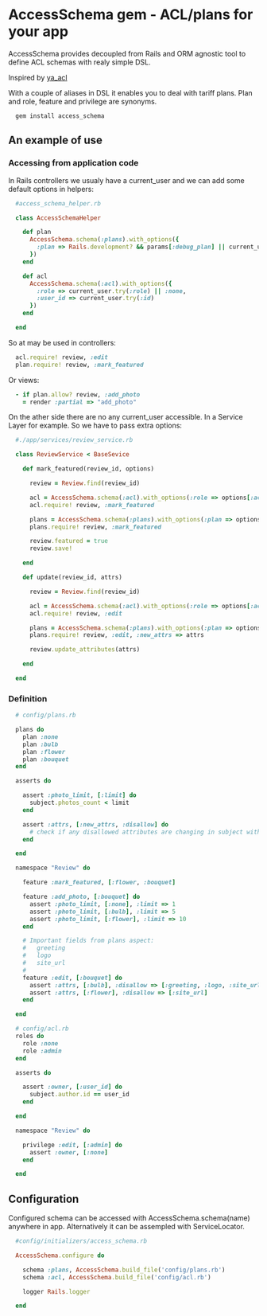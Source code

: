 # AccessSchema gem - ACL/plans for your app

AccessSchema provides decoupled from Rails and ORM agnostic tool
to define ACL schemas with realy simple DSL.

Inspired by [ya_acl](https://github.com/kaize/ya_acl)

With a couple of aliases in DSL it enables you to deal with tariff plans. Plan and role, feature and privilege are synonyms.

```
  gem install access_schema
```

## An example of use


### Accessing from application code

In Rails controllers we usualy have a current_user and we can
add some default options in helpers:

```ruby
  #access_schema_helper.rb

  class AccessSchemaHelper

    def plan
      AccessSchema.schema(:plans).with_options({
        :plan => Rails.development? && params[:debug_plan] || current_user.try(:plan) || :none
      })
    end

    def acl
      AccessSchema.schema(:acl).with_options({
        :role => current_user.try(:role) || :none,
        :user_id => current_user.try(:id)
      })
    end

  end

```

So at may be used in controllers:

```ruby
  acl.require! review, :edit
  plan.require! review, :mark_featured

```

Or views:

```ruby
  - if plan.allow? review, :add_photo
    = render :partial => "add_photo"
```


On the ather side there are no any current_user accessible. In a Service Layer for
example. So we have to pass extra options:


```ruby
  #./app/services/review_service.rb

  class ReviewService < BaseSevice

    def mark_featured(review_id, options)

      review = Review.find(review_id)

      acl = AccessSchema.schema(:acl).with_options(:role => options[:actor].roles)
      acl.require! review, :mark_featured

      plans = AccessSchema.schema(:plans).with_options(:plan => options[:actor].plan)
      plans.require! review, :mark_featured

      review.featured = true
      review.save!

    end

    def update(review_id, attrs)

      review = Review.find(review_id)

      acl = AccessSchema.schema(:acl).with_options(:role => options[:actor].roles)
      acl.require! review, :edit

      plans = AccessSchema.schema(:plans).with_options(:plan => options[:actor].plan)
      plans.require! review, :edit, :new_attrs => attrs

      review.update_attributes(attrs)

    end

  end

```

### Definition

```ruby
  # config/plans.rb

  plans do
    plan :none
    plan :bulb
    plan :flower
    plan :bouquet
  end

  asserts do

    assert :photo_limit, [:limit] do
      subject.photos_count < limit
    end

    assert :attrs, [:new_attrs, :disallow] do
      # check if any disallowed attributes are changing in subject with new_attrs
    end

  end

  namespace "Review" do

    feature :mark_featured, [:flower, :bouquet]

    feature :add_photo, [:bouquet] do
      assert :photo_limit, [:none], :limit => 1
      assert :photo_limit, [:bulb], :limit => 5
      assert :photo_limit, [:flower], :limit => 10
    end

    # Important fields from plans aspect:
    #   greeting
    #   logo
    #   site_url
    #
    feature :edit, [:bouquet] do
      assert :attrs, [:bulb], :disallow => [:greeting, :logo, :site_url]
      assert :attrs, [:flower], :disallow => [:site_url]
    end

  end
```

```ruby
  # config/acl.rb
  roles do
    role :none
    role :admin
  end

  asserts do

    assert :owner, [:user_id] do
      subject.author.id == user_id
    end

  end

  namespace "Review" do

    privilege :edit, [:admin] do
      assert :owner, [:none]
    end

  end
```

## Configuration

Configured schema can be accessed with AccessSchema.schema(name)
anywhere in app. Alternatively it can be assempled with ServiceLocator.


```ruby
  #config/initializers/access_schema.rb

  AccessSchema.configure do

    schema :plans, AccessSchema.build_file('config/plans.rb')
    schema :acl, AccessSchema.build_file('config/acl.rb')

    logger Rails.logger

  end

```


